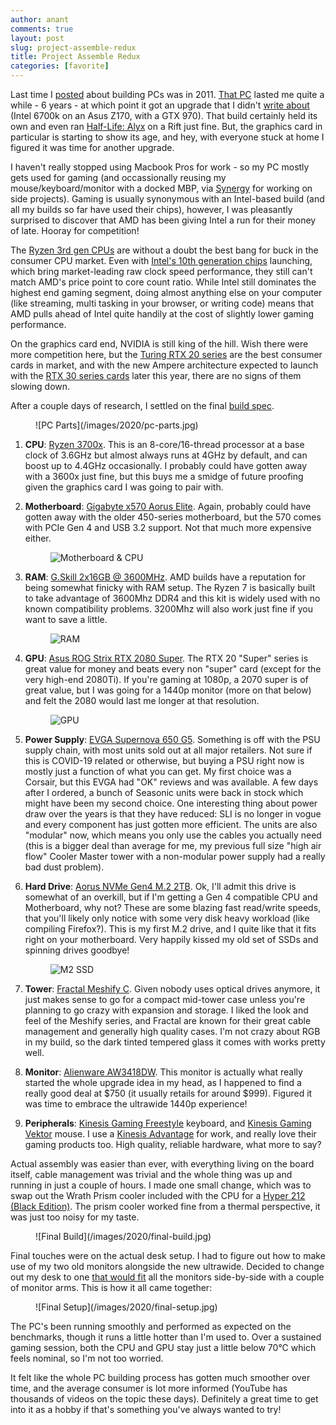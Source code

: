 ```yaml
---
author: anant
comments: true
layout: post
slug: project-assemble-redux
title: Project Assemble Redux
categories: [favorite]
---
```


Last time I [posted](/2011/02/02/project-assemble/) about building PCs was in 2011. [That PC](https://proness.kix.in/misc/dream_comp.html) lasted me quite a while - 6 years - at which point it got an upgrade that I didn't [write about](https://proness.kix.in/misc/dream_comp2.html) (Intel 6700k on an Asus Z170, with a GTX 970). That build certainly held its own and even ran [Half-Life: Alyx](https://www.half-life.com/en/alyx/) on a Rift just fine. But, the graphics card in particular is starting to show its age, and hey, with everyone stuck at home I figured it was time for another upgrade.

I haven't really stopped using Macbook Pros for work - so my PC mostly gets used for gaming (and occassionally reusing my mouse/keyboard/monitor with a docked MBP, via [Synergy](https://symless.com/synergy) for working on side projects). Gaming is usually synonymous with an Intel-based build (and all my builds so far have used their chips), however, I was pleasantly surprised to discover that AMD has been giving Intel a run for their money of late. Hooray for competition!

The [Ryzen 3rd gen CPUs](https://www.theverge.com/circuitbreaker/2019/5/28/18642251/amd-ryzen-3000-cpus-3900x-3800x-3700x-3600x-3600-price-release-date-specs) are without a doubt the best bang for buck in the consumer CPU market. Even with [Intel's 10th generation chips](https://www.anandtech.com/show/15758/intels-10th-gen-comet-lake-desktop) launching, which bring market-leading raw clock speed performance, they still can't match AMD's price point to core count ratio. While Intel still dominates the highest end gaming segment, doing almost anything else on your computer (like streaming, multi tasking in your browser, or writing code) means that AMD pulls ahead of Intel quite handily at the cost of slightly lower gaming performance.

On the graphics card end, NVIDIA is still king of the hill. Wish there were more competition here, but the [Turing RTX 20 series](https://en.wikipedia.org/wiki/GeForce_20_series) are the best consumer cards in market, and with the new Ampere architecture expected to launch with the [RTX 30 series cards](https://www.tomshardware.com/news/nvidia-rtx-3080-ampere-all-we-know) later this year, there are no signs of them slowing down.

After a couple days of research, I settled on the final [build spec](https://proness.kix.in/misc/dream_comp3.html).

<figure>
![PC Parts](/images/2020/pc-parts.jpg)
</figure>

1. **CPU**: [Ryzen 3700x](https://www.amazon.com/gp/product/B07SXMZLPK/). This is an 8-core/16-thread processor at a base clock of 3.6GHz but almost always runs at 4GHz by default, and can boost up to 4.4GHz occasionally. I probably could have gotten away with a 3600x just fine, but this buys me a smidge of future proofing given the graphics card I was going to pair with.

2. **Motherboard**: [Gigabyte x570 Aorus Elite](https://www.amazon.com/gp/product/B07SVRZGMX/). Again, probably could have gotten away with the older 450-series motherboard, but the 570 comes with PCIe Gen 4 and USB 3.2 support. Not that much more expensive either. <figure>![Motherboard & CPU](/images/2020/motherboard-and-cpu.jpg)</figure>

3. **RAM**: [G.Skill 2x16GB @ 3600MHz](https://www.amazon.com/gp/product/B07WTS8T2W/). AMD builds have a reputation for being somewhat finicky with RAM setup. The Ryzen 7 is basically built to take advantage of 3600Mhz DDR4 and this kit is widely used with no known compatibility problems. 3200Mhz will also work just fine if you want to save a little. <figure>![RAM](/images/2020/ram.jpg)</figure>

4. **GPU**: [Asus ROG Strix RTX 2080 Super](https://www.amazon.com/gp/product/B07VFKM4VQ/). The RTX 20 "Super" series is great value for money and beats every non "super" card (except for the very high-end 2080Ti). If you're gaming at 1080p, a 2070 super is of great value, but I was going for a 1440p monitor (more on that below) and felt the 2080 would last me longer at that resolution. <figure>![GPU](/images/2020/gpu.jpg)</figure>

5. **Power Supply**: [EVGA Supernova 650 G5](https://www.amazon.com/gp/product/B07WDLTKNM/). Something is off with the PSU supply chain, with most units sold out at all major retailers. Not sure if this is COVID-19 related or otherwise, but buying a PSU right now is mostly just a function of what you can get. My first choice was a Corsair, but this EVGA had "OK" reviews and was available. A few days after I ordered, a bunch of Seasonic units were back in stock which might have been my second choice. One interesting thing about power draw over the years is that they have reduced: SLI is no longer in vogue and every component has just gotten more efficient. The units are also "modular" now, which means you only use the cables you actually need (this is a bigger deal than average for me, my previous full size "high air flow" Cooler Master tower with a non-modular power supply had a really bad dust problem).

6. **Hard Drive**: [Aorus NVMe Gen4 M.2 2TB](https://www.amazon.com/gp/product/B07TJX83W2/). Ok, I'll admit this drive is somewhat of an overkill, but if I'm getting a Gen 4 compatible CPU and Motherboard, why not? These are some blazing fast read/write speeds, that you'll likely only notice with some very disk heavy workload (like compiling Firefox?). This is my first M.2 drive, and I quite like that it fits right on your motherboard. Very happily kissed my old set of SSDs and spinning drives goodbye! <figure>![M2 SSD](/images/2020/m2.jpg)</figure>

7. **Tower**: [Fractal Meshify C](https://www.amazon.com/gp/product/B074DQVB97/). Given nobody uses optical drives anymore, it just makes sense to go for a compact mid-tower case unless you're planning to go crazy with expansion and storage. I liked the look and feel of the Meshify series, and Fractal are known for their great cable management and generally high quality cases. I'm not crazy about RGB in my build, so the dark tinted tempered glass it comes with works pretty well.

8. **Monitor**: [Alienware AW3418DW](https://www.microcenter.com/product/484980/dell-alienware-aw3418dw-341-uw-qhd-120hz-hdmi-dp-g-sync-curved-ips-led-gaming-monitor). This monitor is actually what really started the whole upgrade idea in my head, as I happened to find a really good deal at $750 (it usually retails for around $999). Figured it was time to embrace the ultrawide 1440p experience!

9. **Peripherals**: [Kinesis Gaming Freestyle](https://www.amazon.com/gp/product/B07SXX7P6D/) keyboard, and [Kinesis Gaming Vektor](https://www.amazon.com/gp/product/B07BMGTR6D/) mouse. I use a [Kinesis Advantage](https://kinesis-ergo.com/shop/advantage2/) for work, and really love their gaming products too. High quality, reliable hardware, what more to say?

Actual assembly was easier than ever, with everything living on the board itself, cable management was trivial and the whole thing was up and running in just a couple of hours. I made one small change, which was to swap out the Wrath Prism cooler included with the CPU for a [Hyper 212 (Black Edition)](https://www.amazon.com/gp/product/B07H25DYM3). The prism cooler worked fine from a thermal perspective, it was just too noisy for my taste.


<figure>
![Final Build](/images/2020/final-build.jpg)
</figure>

Final touches were on the actual desk setup. I had to figure out how to make use of my two old monitors alongside the new ultrawide. Decided to change out my desk to one [that would fit](https://www.amazon.com/gp/product/B000W8I1D8) all the monitors side-by-side with a couple of monitor arms. This is how it all came together:

<figure>
![Final Setup](/images/2020/final-setup.jpg)
</figure>

The PC's been running smoothly and performed as expected on the benchmarks, though it runs a little hotter than I'm used to. Over a sustained gaming session, both the CPU and GPU stay just a little below 70°C which feels nominal, so I'm not too worried.

It felt like the whole PC building process has gotten much smoother over time, and the average consumer is lot more informed (YouTube has thousands of videos on the topic these days). Definitely a great time to get into it as a hobby if that's something you've always wanted to try!
